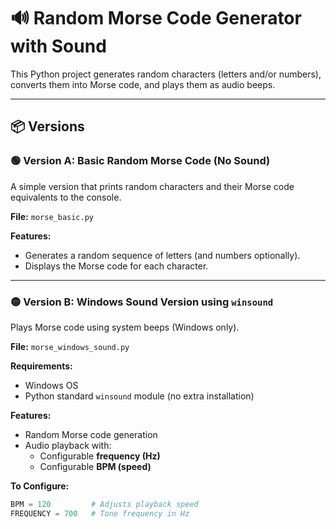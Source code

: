 # 🔊 Random Morse Code Generator with Sound

This Python project generates random characters (letters and/or numbers), converts them into Morse code, and plays them as audio beeps.

---

## 📦 Versions

### 🟢 Version A: Basic Random Morse Code (No Sound)
A simple version that prints random characters and their Morse code equivalents to the console.

**File:** `morse_basic.py`

**Features:**
- Generates a random sequence of letters (and numbers optionally).
- Displays the Morse code for each character.

---

### 🟡 Version B: Windows Sound Version using `winsound`
Plays Morse code using system beeps (Windows only).

**File:** `morse_windows_sound.py`

**Requirements:**
- Windows OS
- Python standard `winsound` module (no extra installation)

**Features:**
- Random Morse code generation
- Audio playback with:
  - Configurable **frequency (Hz)**
  - Configurable **BPM (speed)**

**To Configure:**
```python
BPM = 120         # Adjusts playback speed
FREQUENCY = 700   # Tone frequency in Hz
